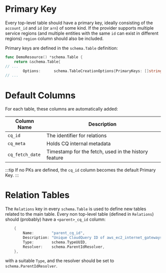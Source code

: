 # Primary Key

Every top-level table should have a primary key, ideally consisting of the `account_id` and `id` (or `arn`) of some kind. If the provider supports multiple service regions (and multiple entities with the same `id` can exist in different regions) `region` column should also be included.

Primary keys are defined in the `schema.Table` definition:

```go
func DemoResource() *schema.Table {
    return &schema.Table{
// ...
		Options:      schema.TableCreationOptions{PrimaryKeys: []string{"account_id", "id"}},
// ...
```

# Default Columns

For each table, these columns are automatically added:

| Column Name     | Description |
|-----------------| ----------- |
| `cq_id`         | The identifier for relations |
| `cq_meta`       | Holds CQ internal metadata |
| `cq_fetch_date` | Timestamp for the fetch, used in the history feature |

:::tip
If no PKs are defined, the `cq_id` column becomes the default Primary Key.
:::

# Relation Tables

The `Relations` key in every `schema.Table` is used to define new tables related to the main table. Every non top-level table (defined in `Relations`) should (probably) have a `<parent>_cq_id` column:

```go
    {
        Name:        "parent_cq_id",
        Description: "Unique CloudQuery ID of aws_ec2_internet_gateways table (FK)",
        Type:        schema.TypeUUID,
        Resolver:    schema.ParentIdResolver,
    },
```

with a suitable `Type`, and the resolver should be set to `schema.ParentIdResolver`.


